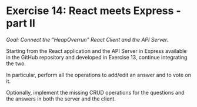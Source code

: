 # Exercise 14: React meets Express - part II

_Goal: Connect the "HeapOverrun" React Client and the API Server._

Starting from the React application and the API Server in Express available in the GitHub repository and developed in Exercise 13, continue integrating the two.

In particular, perform all the operations to add/edit an answer and to vote on it. 

Optionally, implement the missing CRUD operations for the questions and the answers in both the server and the client.
